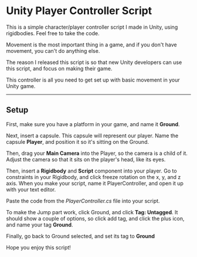 # Unity Player Controller Script

This is a simple character/player controller script I made in Unity, using rigidbodies. Feel free to take the code. 

Movement is the most important thing in a game, and if you don't have movement, you can't do anything else.

The reason I released this script is so that new Unity developers can use this script, and focus on making their game.

This controller is all you need to get set up with basic movement in your Unity game.


---
## **Setup**
First, make sure you have a platform in your game, and name it **Ground**. 

Next, insert a capsule. This capsule will represent our player. Name the capsule **Player**, and position it so it's sitting on the Ground. 

Then, drag your **Main Camera** into the Player, so the camera is a child of it. Adjust the camera so that it sits on the player's head, like its eyes.

Then, insert a **Rigidbody** and **Script** component into your player. Go to constraints in your Rigidbody, and click freeze rotation on the x, y, and z axis. When you make your script, name it PlayerController, and open it up with your text editor.

Paste the code from the *PlayerController.cs* file into your script.

To make the Jump part work, click Ground, and click **Tag: Untagged**. It should show a couple of options, so click add tag, and click the plus icon, and name your tag **Ground**. 

Finally, go back to Ground selected, and set its tag to **Ground**

Hope you enjoy this script!